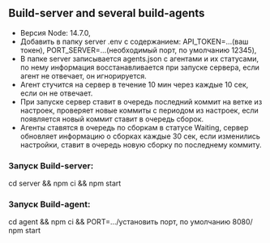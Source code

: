 ## Build-server and several build-agents

-   Версия Node: 14.7.0,
-   Добавить в папку server .env с содержанием:
    API_TOKEN=...(ваш токен),
    PORT_SERVER=...(необходимый порт, по умолчанию 12345),
-   В папке server записывается agents.json с агентами и их статусами, по нему информация восстанавливается при запуске сервера, если агент не отвечает, он игнорируется.
-   Агент стучится на сервер в течение 10 мин через каждые 10 сек, если он не отвечает.
-   При запуске сервер ставит в очередь последний коммит на ветке из настроек, проверяет новые коммиты с периодом из настроек, если появляется новый коммит ставит в очередь сборок.
-   Агенты ставятся в очередь по сборкам в статусе Waiting, сервер обновляет информацию о сборках каждые 30 сек, если изменились настройки, ставит в очередь новую сборку по последнему коммиту.

### Запуск Build-server:

cd server && npm ci && npm start

### Запуск Build-agent:

cd agent && npm ci && PORT=.../установить порт, по умолчанию 8080/ npm start
